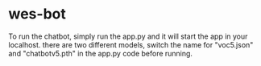 # wes-bot

To run the chatbot, simply run the app.py and it will start the app in your localhost. 
there are two different models, switch the name for "voc5.json" and "chatbotv5.pth" in the app.py code before running.
